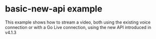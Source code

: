 # basic-new-api example

This example shows how to stream a video, both using the existing voice connection or with a Go Live connection, using the new API introduced in v4.1.3